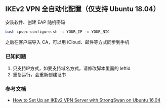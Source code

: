 ## IKEv2 VPN 全自动化配置（仅支持 Ubuntu 18.04）

安装软件、创建 EAP 随机密码

```bash
bash ipsec-configure.sh -i YOUR_IP -n YOUR_NIC
```

之后在客户端导入 CA，可以用 iCloud、邮件等方式同步到手机

### 已知问题

1. 只支持IP方式，如要支持域名方式，请修改脚本里面的 leftid
2. 重复运行，会重新创建证书

### 参考文档

* [How to Set Up an IKEv2 VPN Server with StrongSwan on Ubuntu 16.04](https://www.digitalocean.com/community/tutorials/how-to-set-up-an-ikev2-vpn-server-with-strongswan-on-ubuntu-16-04)



